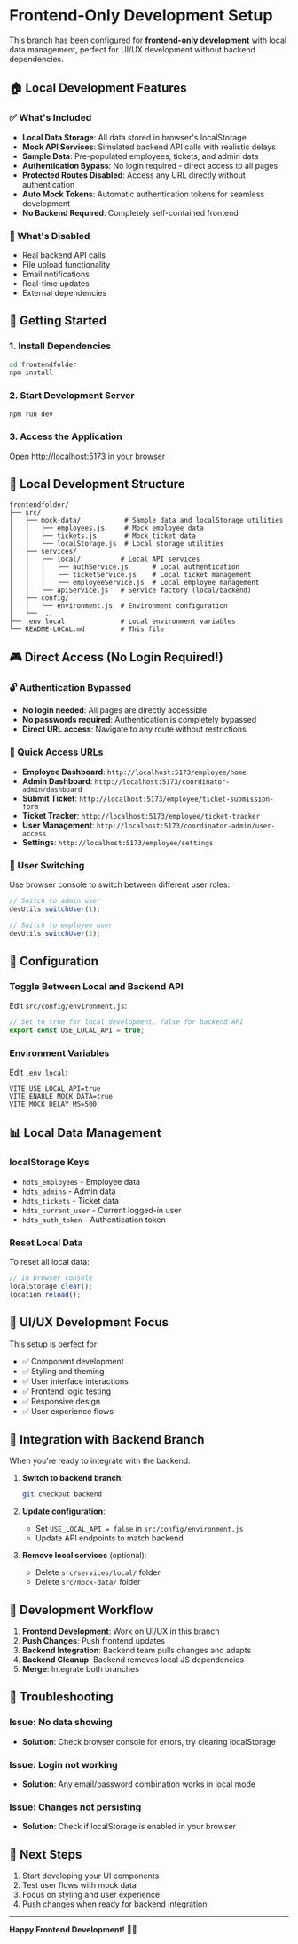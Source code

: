 # Frontend-Only Development Setup

This branch has been configured for **frontend-only development** with local data management, perfect for UI/UX development without backend dependencies.

## 🏠 Local Development Features

### ✅ What's Included
- **Local Data Storage**: All data stored in browser's localStorage
- **Mock API Services**: Simulated backend API calls with realistic delays
- **Sample Data**: Pre-populated employees, tickets, and admin data
- **Authentication Bypass**: No login required - direct access to all pages
- **Protected Routes Disabled**: Access any URL directly without authentication
- **Auto Mock Tokens**: Automatic authentication tokens for seamless development
- **No Backend Required**: Completely self-contained frontend

### 🚫 What's Disabled
- Real backend API calls
- File upload functionality
- Email notifications
- Real-time updates
- External dependencies

## 🚀 Getting Started

### 1. Install Dependencies
```bash
cd frontendfolder
npm install
```

### 2. Start Development Server
```bash
npm run dev
```

### 3. Access the Application
Open http://localhost:5173 in your browser

## 📁 Local Development Structure

```
frontendfolder/
├── src/
│   ├── mock-data/           # Sample data and localStorage utilities
│   │   ├── employees.js     # Mock employee data
│   │   ├── tickets.js       # Mock ticket data
│   │   └── localStorage.js  # Local storage utilities
│   ├── services/
│   │   ├── local/          # Local API services
│   │   │   ├── authService.js      # Local authentication
│   │   │   ├── ticketService.js    # Local ticket management
│   │   │   └── employeeService.js  # Local employee management
│   │   └── apiService.js   # Service factory (local/backend)
│   ├── config/
│   │   └── environment.js  # Environment configuration
│   └── ...
├── .env.local              # Local environment variables
└── README-LOCAL.md         # This file
```

## 🎮 Direct Access (No Login Required!)

### 🔓 Authentication Bypassed
- **No login needed**: All pages are directly accessible
- **No passwords required**: Authentication is completely bypassed
- **Direct URL access**: Navigate to any route without restrictions

### 🎯 Quick Access URLs
- **Employee Dashboard**: `http://localhost:5173/employee/home`
- **Admin Dashboard**: `http://localhost:5173/coordinator-admin/dashboard`
- **Submit Ticket**: `http://localhost:5173/employee/ticket-submission-form`
- **Ticket Tracker**: `http://localhost:5173/employee/ticket-tracker`
- **User Management**: `http://localhost:5173/coordinator-admin/user-access`
- **Settings**: `http://localhost:5173/employee/settings`

### 👤 User Switching
Use browser console to switch between different user roles:
```javascript
// Switch to admin user
devUtils.switchUser(1);

// Switch to employee user  
devUtils.switchUser(2);
```

## 🔧 Configuration

### Toggle Between Local and Backend API
Edit `src/config/environment.js`:
```javascript
// Set to true for local development, false for backend API
export const USE_LOCAL_API = true;
```

### Environment Variables
Edit `.env.local`:
```
VITE_USE_LOCAL_API=true
VITE_ENABLE_MOCK_DATA=true
VITE_MOCK_DELAY_MS=500
```

## 📊 Local Data Management

### localStorage Keys
- `hdts_employees` - Employee data
- `hdts_admins` - Admin data
- `hdts_tickets` - Ticket data
- `hdts_current_user` - Current logged-in user
- `hdts_auth_token` - Authentication token

### Reset Local Data
To reset all local data:
```javascript
// In browser console
localStorage.clear();
location.reload();
```

## 🎨 UI/UX Development Focus

This setup is perfect for:
- ✅ Component development
- ✅ Styling and theming
- ✅ User interface interactions
- ✅ Frontend logic testing
- ✅ Responsive design
- ✅ User experience flows

## 🔄 Integration with Backend Branch

When you're ready to integrate with the backend:

1. **Switch to backend branch**:
   ```bash
   git checkout backend
   ```

2. **Update configuration**:
   - Set `USE_LOCAL_API = false` in `src/config/environment.js`
   - Update API endpoints to match backend

3. **Remove local services** (optional):
   - Delete `src/services/local/` folder
   - Delete `src/mock-data/` folder

## 📝 Development Workflow

1. **Frontend Development**: Work on UI/UX in this branch
2. **Push Changes**: Push frontend updates
3. **Backend Integration**: Backend team pulls changes and adapts
4. **Backend Cleanup**: Backend removes local JS dependencies
5. **Merge**: Integrate both branches

## 🐛 Troubleshooting

### Issue: No data showing
- **Solution**: Check browser console for errors, try clearing localStorage

### Issue: Login not working
- **Solution**: Any email/password combination works in local mode

### Issue: Changes not persisting
- **Solution**: Check if localStorage is enabled in your browser

## 🎯 Next Steps

1. Start developing your UI components
2. Test user flows with mock data  
3. Focus on styling and user experience
4. Push changes when ready for backend integration

---

**Happy Frontend Development!** 🎨✨
